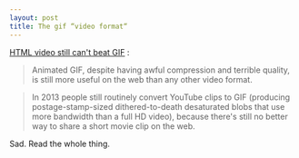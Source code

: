 ```yaml
---
layout: post
title: The gif “video format“
---
```


[HTML video still can't beat GIF](http://pornel.net/beat-gif-manifesto) :

> Animated GIF, despite having awful compression and terrible quality, is still more useful on the web than any other video format.

> In 2013 people still routinely convert YouTube clips to GIF (producing postage-stamp-sized dithered-to-death desaturated blobs that use more bandwidth than a full HD video), because there's still no better way to share a short movie clip on the web.

Sad. Read the whole thing.
